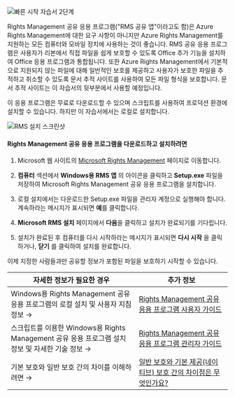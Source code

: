 ![빠른 시작 자습서 2단계](../media/AzRMS_QuickStartSteps2.PNG)

Rights Management 공유 응용 프로그램("RMS 공유 앱"이라고도 함)은 Azure Rights Management에 대한 요구 사항이 아니지만 Azure Rights Management를 지원하는 모든 컴퓨터와 모바일 장치에 사용하는 것이 좋습니다. RMS 공유 응용 프로그램은 사용자가 리본에서 직접 파일을 쉽게 보호할 수 있도록 Office 추가 기능을 설치하여 Office 응용 프로그램과 통합됩니다. 또한 Azure Rights Management에서 기본적으로 지원되지 않는 파일에 대해 일반적인 보호를 제공하고 사용자가 보호한 파일을 추적하고 취소할 수 있도록 문서 추적 사이트를 사용하여 모든 파일 형식을 보호합니다. 문서 추적 사이트는 이 자습서의 뒷부분에서 사용할 예정입니다.

이 응용 프로그램은 무료로 다운로드할 수 있으며 스크립트를 사용하여 프로덕션 환경에 설치할 수 있습니다. 하지만 이 자습서에서는 로컬로 설치합니다.

![RMS 설치 스크린샷](../media/AzRMS_Tutorial_2_Screenshots.png)

#### <a name="to-download-and-install-the-rights-management-sharing-application"></a>Rights Management 공유 응용 프로그램을 다운로드하고 설치하려면

1.  Microsoft 웹 사이트의 [Microsoft Rights Management](http://go.microsoft.com/fwlink/?LinkId=303970) 페이지로 이동합니다.

2.  **컴퓨터** 섹션에서 **Windows용 RMS 앱** 의 아이콘을 클릭하고 **Setup.exe** 파일을 저장하여 Microsoft Rights Management 공유 응용 프로그램을 설치합니다.

3.  로컬 설치에서는 다운로드한 Setup.exe 파일을 관리자 계정으로 실행해야 합니다. 계속하라는 메시지가 표시되면 **예**를 클릭합니다.

4.  **Microsoft RMS 설치** 페이지에서 **다음**을 클릭하고 설치가 완료되기를 기다립니다.

5.  설치가 완료된 후 컴퓨터를 다시 시작하라는 메시지가 표시되면 **다시 시작** 을 클릭하거나,  **닫기** 를 클릭하여 설치를 완료합니다.

이제 지정한 사람들과만 공유할 정보가 포함된 파일을 보호하기 시작할 수 있습니다.

|자세한 정보가 필요한 경우|추가 정보|
|--------------------------------|--------------------------|
|Windows용 Rights Management 공유 응용 프로그램의 로컬 설치 및 사용자 지침 정보 →|[Rights Management 공유 응용 프로그램 사용자 가이드](../rms-client/sharing-app-user-guide.md)|
|스크립트를 이용한 Windows용 Rights Management 공유 응용 프로그램 설치 정보 및 자세한 기술 정보   →|[Rights Management 공유 응용 프로그램 관리자 가이드](../rms-client/sharing-app-admin-guide.md)|
|기본 보호와 일반 보호 간의 차이를 이해하려면   →|[일반 보호와 기본 제공(네이티브) 보호 간의 차이점은 무엇인가요?](../rms-client/sharing-app-dialog-box.md)|


<!--HONumber=Jan17_HO1-->


